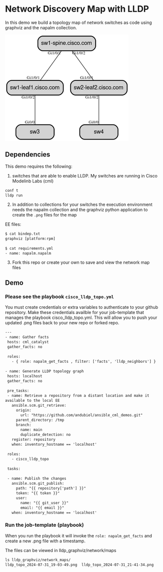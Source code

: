 # Network Discovery Map with LLDP
In this demo we build a topology map of network switches as code using graphviz and the napalm collection.

![example](images/example.png)


## Dependencies 
This demo requires the following:
 1. switches that are able to enable LLDP. My switches are running in Cisco Modelinb Labs (cml)
 ~~~
 conf t
 lldp run
 ~~~
 2. In addition to collections for your switches the execution environment needs the napalm collection and the graphviz python application to create the `.png` files for the map

EE files:
 ~~~
 $ cat bindep.txt
graphviz [platform:rpm]

 $ cat requirements.yml
 - name: napalm.napalm
~~~
 3. Fork this repo or create your own to save and view the network map files
 
 ## Demo

 ### Please see the playbook `cisco_lldp_topo.yml`

 You must create credentials or extra variables to authenticate to your github repository. Make these credentials availble for your job-template that manages the playbook cisco_lldp_topo.yml. This will allow you to push your updated .png files back to your new repo or forked repo.

 ~~~
 ---
- name: Gather facts
  hosts: cml_catalyst
  gather_facts: no

  roles:
    - { role: napalm_get_facts , filter: ['facts', 'lldp_neighbors'] } 

- name: Generate LLDP topology graph
  hosts: localhost
  gather_facts: no

  pre_tasks:
  - name: Retrieve a repository from a distant location and make it available to the local EE
    ansible.scm.git_retrieve:
      origin:
        url: "https://github.com/andubiel/ansible_cml_demos.git"
      parent_directory: /tmp
      branch:
        name: main
        duplicate_detection: no
    register: repository
    when: inventory_hostname == 'localhost'

  roles:
    - cisco_lldp_topo
  
  tasks:

  - name: Publish the changes
    ansible.scm.git_publish:
      path: "{{ repository['path'] }}"
      token: "{{ token }}"
      user:
        name: "{{ git_user }}"
        email: "{{ email }}"
    when: inventory_hostname == 'localhost'
~~~

### Run the job-template (playbook)
When you run the playbook it will invoke the `role: napalm_get_facts` and create a new .png file with a timestamp.

The files can be viewed in lldp_graphviz/network/maps

~~~
ls lldp_graphviz/network_maps/
lldp_topo_2024-07-31_19-03-49.png  lldp_topo_2024-07-31_21-41-34.png
~~~


 